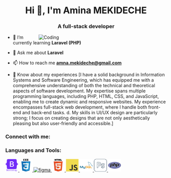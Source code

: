 <h1 align="center">Hi 👋, I'm Amina MEKIDECHE</h1>
<h3 align="center">A full-stack developer</h3>
<img align="right" alt="Coding" width="400" src="https://i.pinimg.com/originals/a9/aa/fa/a9aafa325ea3b4c4f8330a9b30fdf3cb.gif">


- 🌱 I’m currently learning **Laravel (PHP)**

- 💬 Ask me about **Laravel**

- 📫 How to reach me **amna.mekideche@gmail.com**

- 📄 Know about my experiences [I have a solid background in Information Systems and Software Engineering, which has equipped me with a comprehensive understanding of both the technical and theoretical aspects of software development. My expertise spans multiple programming languages, including PHP, HTML, CSS, and JavaScript, enabling me to create dynamic and responsive websites. My experience encompasses full-stack web development, where I handle both front-end and back-end tasks. d. My skills in UI/UX design are particularly strong; I focus on creating designs that are not only aesthetically pleasing but also user-friendly and accessible.]

<h3 align="left">Connect with me:</h3>
<p align="left">
</p>

<h3 align="left">Languages and Tools:</h3>
<p align="left"> <a href="https://getbootstrap.com" target="_blank" rel="noreferrer"> <img src="https://raw.githubusercontent.com/devicons/devicon/master/icons/bootstrap/bootstrap-plain-wordmark.svg" alt="bootstrap" width="40" height="40"/> </a> <a href="https://www.w3schools.com/css/" target="_blank" rel="noreferrer"> <img src="https://raw.githubusercontent.com/devicons/devicon/master/icons/css3/css3-original-wordmark.svg" alt="css3" width="40" height="40"/> </a> <a href="https://www.figma.com/" target="_blank" rel="noreferrer"> <img src="https://www.vectorlogo.zone/logos/figma/figma-icon.svg" alt="figma" width="40" height="40"/> </a> <a href="https://www.w3.org/html/" target="_blank" rel="noreferrer"> <img src="https://raw.githubusercontent.com/devicons/devicon/master/icons/html5/html5-original-wordmark.svg" alt="html5" width="40" height="40"/> </a> <a href="https://developer.mozilla.org/en-US/docs/Web/JavaScript" target="_blank" rel="noreferrer"> <img src="https://raw.githubusercontent.com/devicons/devicon/master/icons/javascript/javascript-original.svg" alt="javascript" width="40" height="40"/> </a> <a href="https://www.mysql.com/" target="_blank" rel="noreferrer"> <img src="https://raw.githubusercontent.com/devicons/devicon/master/icons/mysql/mysql-original-wordmark.svg" alt="mysql" width="40" height="40"/> </a> <a href="https://www.photoshop.com/en" target="_blank" rel="noreferrer"> <img src="https://raw.githubusercontent.com/devicons/devicon/master/icons/photoshop/photoshop-line.svg" alt="photoshop" width="40" height="40"/> </a> <a href="https://www.php.net" target="_blank" rel="noreferrer"> <img src="https://raw.githubusercontent.com/devicons/devicon/master/icons/php/php-original.svg" alt="php" width="40" height="40"/> </a> </p>
